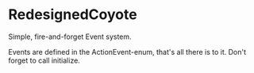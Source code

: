 # RedesignedCoyote
Simple, fire-and-forget Event system.

Events are defined in the ActionEvent-enum, that's all there is to it.
Don't forget to call initialize.
